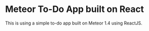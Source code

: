 # Meteor To-Do App built on React

This is using a simple to-do app built on Meteor 1.4 using ReactJS.
